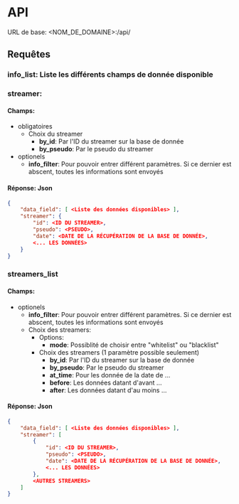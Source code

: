 # API

URL de base: <NOM_DE_DOMAINE>:<PORT>/api/

## Requêtes

### info_list: Liste les différents champs de donnée disponible

### streamer:    
#### Champs:
- obligatoires
    - Choix du streamer
        - **by_id**: Par l'ID du streamer sur la base de donnée
        - **by_pseudo**: Par le pseudo du streamer
- optionels
    - **info_filter**: Pour pouvoir entrer différent paramètres. Si ce dernier est abscent, toutes les informations sont envoyés

#### Réponse: Json
```json
{
    "data_field": [ <Liste des données disponibles> ],
    "streamer": {
        "id": <ID DU STREAMER>,
        "pseudo": <PSEUDO>,
        "date": <DATE DE LA RÉCUPÉRATION DE LA BASE DE DONNÉE>,
        <... LES DONNÉES>
    }
}
```

### streamers_list
#### Champs:
- optionels
    - **info_filter**: Pour pouvoir entrer différent paramètres. Si ce dernier est abscent, toutes les informations sont envoyés
    - Choix des streamers:
        - Options:
            - **mode**: Possiblité de choisir entre "whitelist" ou "blacklist"
        - Choix des streamers (1 paramètre possible seulement)
            - **by_id**: Par l'ID du streamer sur la base de donnée
            - **by_pseudo**: Par le pseudo du streamer
            - **at_time**: Pour les donnée de la date de ...
            - **before**: Les données datant d'avant ...
            - **after**: Les données datant d'au moins ...

#### Réponse: Json
```json
{
    "data_field": [ <Liste des données disponibles> ],
    "streamer": [
        {
            "id": <ID DU STREAMER>,
            "pseudo": <PSEUDO>,
            "date": <DATE DE LA RÉCUPÉRATION DE LA BASE DE DONNÉE>,
            <... LES DONNÉES>
        },
        <AUTRES STREAMERS>
    ]
}
```